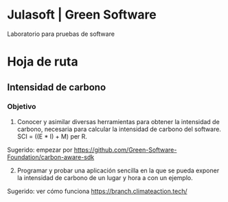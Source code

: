 # Julasoft | Green Software
 Laboratorio para pruebas de software

 # Hoja de ruta

 ## Intensidad de carbono

 ### Objetivo

 1. Conocer y asimilar diversas herramientas para obtener la intensidad de carbono, necesaria para calcular la intensidad de carbono del software. SCI = ((E * I) + M) per R.

 Sugerido: empezar por https://github.com/Green-Software-Foundation/carbon-aware-sdk

 2. Programar y probar una aplicación sencilla en la que se pueda exponer la intensidad de carbono de un lugar y hora a con un ejemplo. 
 
 Sugerido:  ver cómo funciona https://branch.climateaction.tech/



